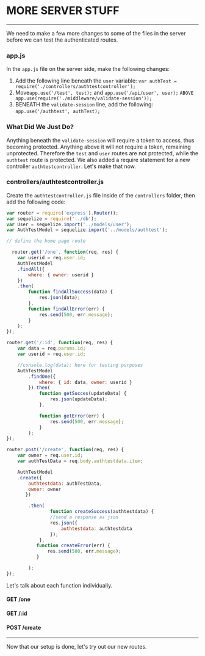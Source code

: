 # MORE SERVER STUFF
---

We need to make a few more changes to some of the files in the server before we can test the authenticated routes.

### app.js
In the `app.js` file on the server side, make the following changes:

1. Add the following line beneath the `user` variable: `var authTest = require('./controllers/authtestcontroller');`
2. Move`app.use('/test', test);` and `app.use('/api/user', user);` `ABOVE app.use(require('./middleware/validate-session'));`
3. BENEATH the `validate-session` line, add the following: `app.use('/authtest', authTest);`

### What Did We Just Do?
Anything beneath the `validate-session` will require a token to access, thus becoming protected. Anything above it will not require a token, remaining unprotected. Therefore the `test` and `user` routes are not protected, while the `authtest` route is protected. We also added a require statement for a new controller `authtestcontroller`. Let's make that now.

### controllers/authtestcontroller.js
Create the `authtestcontroller.js` file inside of the `controllers` folder, then add the following code:

```js
var router = require('express').Router();
var sequelize = require('../db');
var User = sequelize.import('../models/user');
var AuthTestModel = sequelize.import('../models/authtest');

// define the home page route

  router.get('/one', function(req, res) {
	var userid = req.user.id;
	AuthTestModel
	.findAll({
		where: { owner: userid }
	})
	.then(
		function findAllSuccess(data) {
			res.json(data);
		},
		function findAllError(err) {
			res.send(500, err.message);
		}
	);
});

router.get('/:id', function(req, res) {
	var data = req.params.id;
	var userid = req.user.id;

	//console.log(data); here for testing purposes
	AuthTestModel
		.findOne({
			where: { id: data, owner: userid }
		}).then(
			function getSucces(updateData) {
				res.json(updateData);
			},

			function getError(err) {
				res.send(500, err.message);
			}
		);
});

router.post('/create', function(req, res) {
    var owner = req.user.id;
	var authTestData = req.body.authtestdata.item;

	AuthTestModel
	.create({ 
	   	authtestdata: authTestData,
	   	owner: owner
	   })

		.then(
				function createSuccess(authtestdata) {
				//send a response as json
		   		res.json({
		   			authtestdata: authtestdata
		   		});
		   	}, 
		   function createError(err) {
		       res.send(500, err.message);
		   }

		);
});
```

Let's talk about each function individually.

#### GET /one

#### GET /:id

#### POST /create

<hr>

Now that our setup is done, let's try out our new routes.